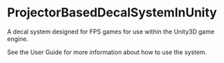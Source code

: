 # ProjectorBasedDecalSystemInUnity
A decal system designed for FPS games for use within the Unity3D game engine.

See the User Guide for more information about how to use the system.
